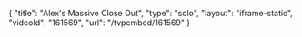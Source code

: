 {
    "title": "Alex's Massive Close Out",
    "type": "solo",
    "layout": "iframe-static",
    "videoId": "161569",
    "url": "\/tvpembed\/161569"
}